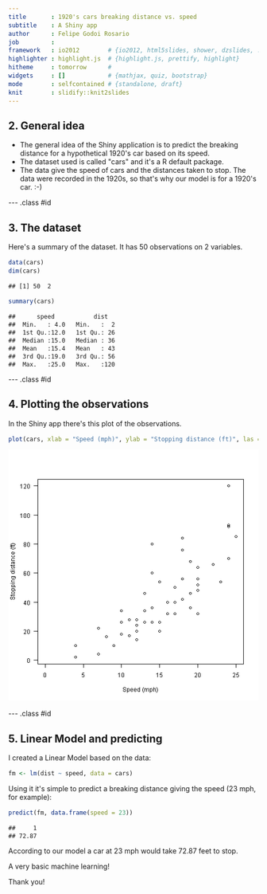 ```yaml
---
title       : 1920's cars breaking distance vs. speed
subtitle    : A Shiny app
author      : Felipe Godoi Rosario
job         : 
framework   : io2012        # {io2012, html5slides, shower, dzslides, ...}
highlighter : highlight.js  # {highlight.js, prettify, highlight}
hitheme     : tomorrow      # 
widgets     : []            # {mathjax, quiz, bootstrap}
mode        : selfcontained # {standalone, draft}
knit        : slidify::knit2slides
---
```


## 2. General idea

- The general idea of the Shiny application is to predict the breaking distance for a hypothetical 1920's car based on its speed.
- The dataset used is called "cars" and it's a R default package.
- The data give the speed of cars and the distances taken to stop. The data were recorded in the 1920s, so that's why our model is for a 1920's car. :-)

--- .class #id 

## 3. The dataset

Here's a summary of the dataset. It has 50 observations on 2 variables.


```r
data(cars)
dim(cars)
```

```
## [1] 50  2
```

```r
summary(cars)
```

```
##      speed           dist    
##  Min.   : 4.0   Min.   :  2  
##  1st Qu.:12.0   1st Qu.: 26  
##  Median :15.0   Median : 36  
##  Mean   :15.4   Mean   : 43  
##  3rd Qu.:19.0   3rd Qu.: 56  
##  Max.   :25.0   Max.   :120
```

--- .class #id 

## 4. Plotting the observations

In the Shiny app there's this plot of the observations.


```r
plot(cars, xlab = "Speed (mph)", ylab = "Stopping distance (ft)", las = 1, xlim = c(0, 25))
```

![plot of chunk unnamed-chunk-2](figure/unnamed-chunk-2.png) 

--- .class #id 

## 5. Linear Model and predicting

I created a Linear Model based on the data:


```r
fm <- lm(dist ~ speed, data = cars)
```

Using it it's simple to predict a breaking distance giving the speed (23 mph, for example):


```r
predict(fm, data.frame(speed = 23))
```

```
##     1 
## 72.87
```

According to our model a car at 23 mph would take 72.87 feet to stop.

A very basic machine learning!

Thank you!

